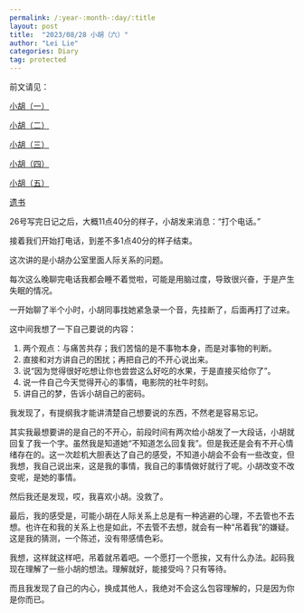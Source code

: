 ```yaml
---
permalink: /:year-:month-:day/:title
layout: post
title:  "2023/08/28 小胡（六）"
author: "Lei Lie"
categories: Diary
tag: protected
---
```


前文请见：

[小胡（一）](https://luwin1127.github.io/2020-01-19/Diary-Hu)

[小胡（二）](https://luwin1127.github.io/2023-02-15/Diary-Hu)

[小胡（三）](https://luwin1127.github.io/2023-04-02/Diary-Hu)

[小胡（四）](https://luwin1127.github.io/2023-06-24/Diary-Hu)

[小胡（五）](https://luwin1127.github.io/2023-07-18/Diary-Hu)

[遗书](https://leilie.top/2023-02-13/Diary)

26号写完日记之后，大概11点40分的样子，小胡发来消息：“打个电话。”

接着我们开始打电话，到差不多1点40分的样子结束。

这次讲的是小胡办公室里面人际关系的问题。

每次这么晚聊完电话我都会睡不着觉啦，可能是用脑过度，导致很兴奋，于是产生失眠的情况。

一开始聊了半个小时，小胡同事找她紧急录一个音，先挂断了，后面再打了过来。

这中间我想了一下自己要说的内容：

1. 两个观点：与痛苦共存；我们苦恼的是不事物本身，而是对事物的判断。
2. 直接和对方讲自己的困扰；再把自己的不开心说出来。
3. 说“因为觉得很好吃想让你也尝尝这么好吃的水果，于是直接买给你了”。
4. 说一件自己今天觉得开心的事情，电影院的社牛时刻。
5. 讲自己的梦，告诉小胡自己的密码。

我发现了，有提纲我才能讲清楚自己想要说的东西，不然老是容易忘记。

其实我最想要讲的是自己的不开心，前段时间有两次给小胡发了一大段话，小胡就回复了我一个字。虽然我是知道她“不知道怎么回复我”。但是我还是会有不开心情绪存在的。这一次趁机大胆表达了自己的感受，不知道小胡会不会有一些改变，但我想，我自己说出来，这是我的事情，我自己的事情做好就行了呢。小胡改变不改变呢，是她的事情。

然后我还是发现，哎，我喜欢小胡。没救了。

最后，我的感受是，可能小胡在人际关系上总是有一种逃避的心理，不去管也不去想。也许在和我的关系上也是如此，不去管不去想，就会有一种“吊着我”的嫌疑。这是我的猜测，一个陈述，没有带感情色彩。

我想，这样就这样吧，吊着就吊着吧。一个愿打一个愿挨，又有什么办法。起码我现在理解了一些小胡的想法。理解就好，能接受吗？只有等待。

而且我发现了自己的内心，换成其他人，我绝对不会这么包容理解的，只是因为你是你而已。